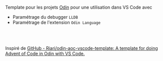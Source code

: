 Template pour les projets [Odin](https://odin-lang.org/) pour une utilisation dans VS Code avec  
- Paramétrage du debugger `LLDB`  
- Paramétrage de l'extension `Odin Language`  

<br><br><br>
Inspiré de [GitHub - Riari/odin-aoc-vscode-template: A template for doing Advent of Code in Odin with VS Code.](https://github.com/Riari/odin-aoc-vscode-template)
